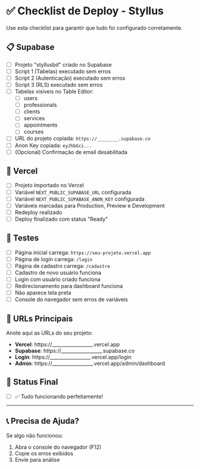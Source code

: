 # ✅ Checklist de Deploy - Styllus

Use esta checklist para garantir que tudo foi configurado corretamente.

## 📋 Supabase

- [ ] Projeto "styllusbd" criado no Supabase
- [ ] Script 1 (Tabelas) executado sem erros
- [ ] Script 2 (Autenticação) executado sem erros
- [ ] Script 3 (RLS) executado sem erros
- [ ] Tabelas visíveis no Table Editor:
  - [ ] users
  - [ ] professionals
  - [ ] clients
  - [ ] services
  - [ ] appointments
  - [ ] courses
- [ ] URL do projeto copiada: `https://________.supabase.co`
- [ ] Anon Key copiada: `eyJhbGci...`
- [ ] (Opcional) Confirmação de email desabilitada

## 🚀 Vercel

- [ ] Projeto importado no Vercel
- [ ] Variável `NEXT_PUBLIC_SUPABASE_URL` configurada
- [ ] Variável `NEXT_PUBLIC_SUPABASE_ANON_KEY` configurada
- [ ] Variáveis marcadas para Production, Preview e Development
- [ ] Redeploy realizado
- [ ] Deploy finalizado com status "Ready"

## 🧪 Testes

- [ ] Página inicial carrega: `https://seu-projeto.vercel.app`
- [ ] Página de login carrega: `/login`
- [ ] Página de cadastro carrega: `/cadastro`
- [ ] Cadastro de novo usuário funciona
- [ ] Login com usuário criado funciona
- [ ] Redirecionamento para dashboard funciona
- [ ] Não aparece tela preta
- [ ] Console do navegador sem erros de variáveis

## 📱 URLs Principais

Anote aqui as URLs do seu projeto:

- **Vercel**: https://_________________.vercel.app
- **Supabase**: https://_________________.supabase.co
- **Login**: https://_________________.vercel.app/login
- **Admin**: https://_________________.vercel.app/admin/dashboard

## 🎉 Status Final

- [ ] ✅ Tudo funcionando perfeitamente!

---

## 📞 Precisa de Ajuda?

Se algo não funcionou:
1. Abra o console do navegador (F12)
2. Copie os erros exibidos
3. Envie para análise

